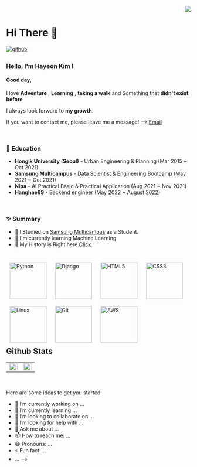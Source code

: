 <div align="right">
<img src="https://komarev.com/ghpvc/?username=hayeonkimm&&style=flat-square" align="right" />
</div>  


<br/>  

# Hi There 👋  

<a href="https://github.com/hayeonkimm" target="_blank">
<img src=https://img.shields.io/badge/github-%2324292e.svg?&style=for-the-badge&logo=github&logoColor=white alt=github style="margin-bottom: 5px;" />
</a>







### Hello, I'm Hayeon Kim !

#### Good day,


I love **Adventure** , **Learning** , **taking a walk** and Something that **didn't exist before**

I always look forward to **my growth**.
   
   
   
If you want to contact me, please leave me a message! --> [Email](hayeon.data@gmail.com/)

<br/>

### 💫 Education
- **Hongik University (Seoul)** - Urban Engineering & Planning (Mar 2015 ~ Oct 2021)
- **Samsung Multicampus** - Data Scientist & Engineering Bootcamp   (May 2021 ~ Oct 2021)
- **Nipa** - AI Practical Basic & Practical Application   (Aug 2021 ~ Nov 2021)
- **Hanghae99** - Backend engineer (May 2022 ~ August 2022) 

<br/>  




### ✨ Summary

- 🔭 I Studied on [Samsung Multicampus](https://www.multicampus.com/main/) as a Student.
- 🌱 I'm currently learning Machine Learning
- 📝 My History is Right here [Click](https://hayeonkimm.github.io/).  
  

<br/>  

<div style='float:left'>
<img style="margin: 10px" src="https://profilinator.rishav.dev/skills-assets/python-original.svg" alt="Python" height="100" /> 
<img style="margin: 10px" src="https://profilinator.rishav.dev/skills-assets/django-original.svg" alt="Django" height="100" />  
<img style="margin: 10px" src="https://profilinator.rishav.dev/skills-assets/html5-original-wordmark.svg" alt="HTML5" height="100" /> 
<img style="margin: 10px" src="https://profilinator.rishav.dev/skills-assets/css3-original-wordmark.svg" alt="CSS3" height="100" />
<img style="margin: 10px" src="https://profilinator.rishav.dev/skills-assets/linux-original.svg" alt="Linux" height="100" /> 
<img style="margin: 10px" src="https://profilinator.rishav.dev/skills-assets/git-scm-icon.svg" alt="Git" height="100" />  
<img style="margin: 10px" src="https://profilinator.rishav.dev/skills-assets/amazonwebservices-original-wordmark.svg" alt="AWS" height="100" />






</div>

<br/>  


## Github Stats  
<table><tr><td valign="top" width="50%">
<img src="https://github-readme-stats.vercel.app/api?username=hayeonkimm&show_icons=true&count_private=true&hide_border=true" align="left" style="width: 100%" />



</td><td valign="top" width="50%">

<img src="https://github-readme-stats.vercel.app/api/top-langs/?username=hayeonkimm&hide_border=true&layout=compact" align="left" style="width: 100%" />

</td></tr></table>  

<br/>  

Here are some ideas to get you started:

- 🔭 I’m currently working on ...
- 🌱 I’m currently learning ...
- 👯 I’m looking to collaborate on ...
- 🤔 I’m looking for help with ...
- 💬 Ask me about ...
- 📫 How to reach me: ...
- 😄 Pronouns: ...
- ⚡ Fun fact: ...
- ...
-->

